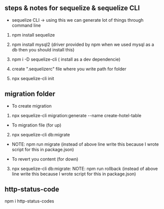 ## steps & notes for sequelize & sequelize CLI 

- sequelize CLI -> using this we can generate lot of things through command line

1. npm install sequelize

2. npm install mysql2 (driver provided by npm when we used mysql as a db then you should install this)

3.  npm i -D sequelize-cli ( install as a dev dependencie)

4. create ".sequelizerc" file where you write path for folder

5. npx sequelize-cli init

## migration folder

- To create migration
1. npx sequelize-cli migration:generate --name create-hotel-table

- To migration file (for up)
2. npx sequelize-cli db:migrate
- NOTE: npm run migrate (instead of above line write this because I wrote script for this in package.json)

- To revert you content (for down)
3. npx sequelize-cli db:migrate:
NOTE: npm run rollback (instead of above line write this because I wrote script for this in package.json)

## http-status-code
npm i http-status-codes